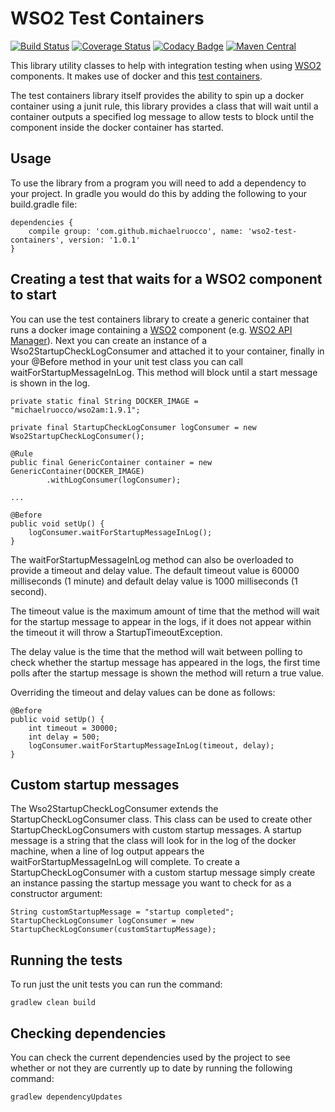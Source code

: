 # WSO2 Test Containers

[![Build Status](https://travis-ci.org/michaelruocco/wso2-test-containers.svg?branch=master)](https://travis-ci.org/michaelruocco/wso2-test-containers)
[![Coverage Status](https://coveralls.io/repos/github/michaelruocco/wso2-test-containers/badge.svg?branch=master)](https://coveralls.io/github/michaelruocco/wso2-test-containers?branch=master)
[![Codacy Badge](https://api.codacy.com/project/badge/Grade/ecd24e8d99a44f98915b769114e025aa)](https://www.codacy.com/app/michaelruocco/wso2-test-containers?utm_source=github.com&amp;utm_medium=referral&amp;utm_content=michaelruocco/wso2-test-containers&amp;utm_campaign=Badge_Grade)
[![Maven Central](https://maven-badges.herokuapp.com/maven-central/com.github.michaelruocco/wso2-test-containers/badge.svg)](https://maven-badges.herokuapp.com/maven-central/com.github.michaelruocco/wso2-test-containers)

This library utility classes to help with integration testing when using [WSO2](https://wso2.com/) components. It makes
use of docker and this [test containers](https://github.com/testcontainers/testcontainers-java).

The test containers library itself provides the ability to spin up a docker container using a junit rule, this
library provides a class that will wait until a container outputs a specified log message to allow tests to block
until the component inside the docker container has started.

## Usage

To use the library from a program you will need to add a dependency to your project. In
gradle you would do this by adding the following to your build.gradle file:

```
dependencies {
    compile group: 'com.github.michaelruocco', name: 'wso2-test-containers', version: '1.0.1'
}
```

## Creating a test that waits for a WSO2 component to start

You can use the test containers library to create a generic container that runs a docker image
containing a [WSO2](https://wso2.com/) component (e.g. [WSO2 API Manager](http://wso2.com/api-management/)).
Next you can create an instance of a Wso2StartupCheckLogConsumer and attached it to your container, finally
in your @Before method in your unit test class you can call waitForStartupMessageInLog. This method
will block until a start message is shown in the log.

```
private static final String DOCKER_IMAGE = "michaelruocco/wso2am:1.9.1";

private final StartupCheckLogConsumer logConsumer = new Wso2StartupCheckLogConsumer();

@Rule
public final GenericContainer container = new GenericContainer(DOCKER_IMAGE)
        .withLogConsumer(logConsumer);

...

@Before
public void setUp() {
    logConsumer.waitForStartupMessageInLog();
}
```

The waitForStartupMessageInLog method can also be overloaded to provide a timeout
and delay value. The default timeout value is 60000 milliseconds (1 minute) and 
default delay value is 1000 milliseconds (1 second).

The timeout value is the maximum amount of time that the method will wait for
the startup message to appear in the logs, if it does not appear within the
timeout it will throw a StartupTimeoutException.

The delay value is the time that the method will wait between polling to check
whether the startup message has appeared in the logs, the first time polls after
the startup message is shown the method will return a true value.

Overriding the timeout and delay values can be done as follows:

```
@Before
public void setUp() {
    int timeout = 30000;
    int delay = 500;
    logConsumer.waitForStartupMessageInLog(timeout, delay);
}
```

## Custom startup messages

The Wso2StartupCheckLogConsumer extends the StartupCheckLogConsumer class. This
class can be used to create other StartupCheckLogConsumers with custom startup
messages. A startup message is a string that the class will look for in the log
of the docker machine, when a line of log output appears the waitForStartupMessageInLog
will complete. To create a StartupCheckLogConsumer with a custom startup message
simply create an instance passing the startup message you want to check for as a
constructor argument:

```
String customStartupMessage = "startup completed";
StartupCheckLogConsumer logConsumer = new StartupCheckLogConsumer(customStartupMessage);
```

## Running the tests

To run just the unit tests you can run the command:

```
gradlew clean build
```

## Checking dependencies

You can check the current dependencies used by the project to see whether
or not they are currently up to date by running the following command:

```
gradlew dependencyUpdates
```
